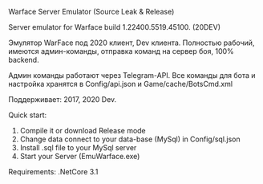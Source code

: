 Warface Server Emulator (Source Leak & Release)

Server emulator for Warface build 1.22400.5519.45100. (20DEV)

Эмулятор WarFace под 2020 клиент, Dev клиента. Полностью рабочий, имеются админ-команды, отправка команд на сервер боя, 100% backend.

Админ команды работают через Telegram-API. Все команды для бота и настройка хранятся в Config/api.json и Game/cache/BotsCmd.xml

Поддерживает: 2017, 2020 Dev.

Quick start:

1. Compile it or download Release mode
2. Change data connect to your data-base (MySql) in Config/sql.json
3. Install .sql file to your MySql server
4. Start your Server (EmuWarface.exe)

Requirements: .NetCore 3.1


